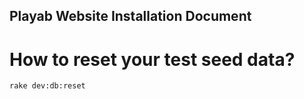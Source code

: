 Playab Website Installation Document
------------------------------------

How to reset your test seed data?
===================

    rake dev:db:reset